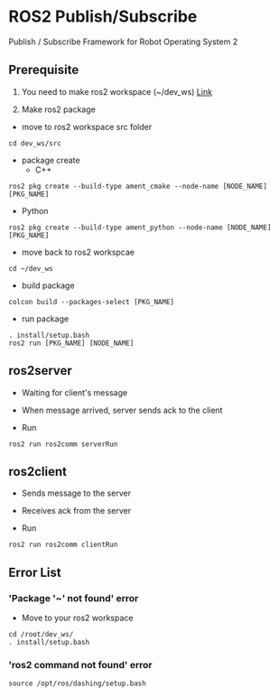 # ROS2 Publish/Subscribe

Publish / Subscribe Framework for Robot Operating System 2

## Prerequisite
1. You need to make ros2 workspace (~/dev_ws)
[Link](https://index.ros.org/doc/ros2/Tutorials/Workspace/Creating-A-Workspace/)

2. Make ros2 package
- move to ros2 workspace src folder
```
cd dev_ws/src
```
- package create
  * C++
```
ros2 pkg create --build-type ament_cmake --node-name [NODE_NAME] [PKG_NAME]
```

  * Python
```
ros2 pkg create --build-type ament_python --node-name [NODE_NAME] [PKG_NAME]
```

- move back to ros2 workspcae
```
cd ~/dev_ws
```

- build package
```
colcon build --packages-select [PKG_NAME]
```

- run package
```
. install/setup.bash
ros2 run [PKG_NAME] [NODE_NAME]
```

## ros2server
- Waiting for client's message
- When message arrived, server sends ack to the client

- Run 

```
ros2 run ros2comm serverRun
```

## ros2client
- Sends message to the server
- Receives ack from the server

- Run

```
ros2 run ros2comm clientRun
```

## Error List

### 'Package '~' not found' error
- Move to your ros2 workspace

```
cd /root/dev_ws/
. install/setup.bash
```

### 'ros2 command not found' error

```
source /opt/ros/dashing/setup.bash
```
